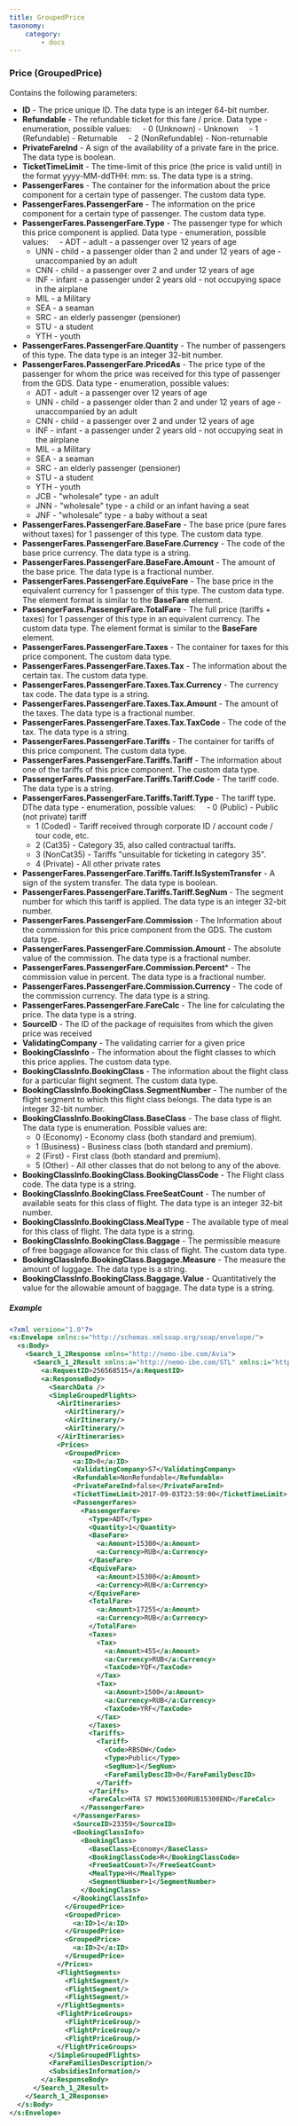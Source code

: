 ```yaml
---
title: GroupedPrice
taxonomy:
    category:
        - docs
---
```


### Price (GroupedPrice)

Contains the following parameters:

-   **ID** - The price unique ID. The data type is an integer 64-bit number.
-   **Refundable** - The refundable ticket for this fare / price. Data type - enumeration, possible values:
    - 0 (Unknown) - Unknown
    - 1 (Refundable) - Returnable
    - 2 (NonRefundable) - Non-returnable
-   **PrivateFareInd** - A sign of the availability of a private fare in the price. The data type is boolean.
-   **TicketTimeLimit** - The time-limit of this price (the price is valid until) in the format yyyy-MM-ddTHH: mm: ss. The data type is a string.
-   **PassengerFares** - The container for the information about the price component for a certain type of passenger. The custom data type.
-   **PassengerFares.PassengerFare** - The information on the price component for a certain type of passenger. The custom data type.
-   **PassengerFares.PassengerFare.Type** - The passenger type for which this price component is applied. Data type - enumeration, possible values:
    - ADT - adult - a passenger over 12 years of age
	- UNN - child - a passenger older than 2 and under 12 years of age - unaccompanied by an adult
	- CNN - child - a passenger over 2 and under 12 years of age
	- INF - infant - a passenger under 2 years old - not occupying space in the airplane
	- MIL - a Military
	- SEA - a seaman
	- SRC - an elderly passenger (pensioner)
	- STU - a student
	- YTH - youth
-   **PassengerFares.PassengerFare.Quantity** - The number of passengers of this type. The data type is an integer 32-bit number.
-   **PassengerFares.PassengerFare.PricedAs** - The price type of the passenger for whom the price was received for this type of passenger from the GDS. Data type - enumeration, possible values:
	- ADT - adult - a passenger over 12 years of age
	- UNN - child - a passenger older than 2 and under 12 years of age - unaccompanied by an adult
	- CNN - child - a passenger over 2 and under 12 years of age
	- INF - infant - a passenger under 2 years old - not occupying seat in the airplane
	- MIL - a Military
	- SEA - a seaman
	- SRC - an elderly passenger (pensioner)
	- STU - a student
	- YTH - youth
	- JCB - "wholesale" type - an adult
	- JNN - "wholesale" type - a child or an infant having a seat
	- JNF - "wholesale" type - a baby without a seat
-   **PassengerFares.PassengerFare.BaseFare** - The base price (pure fares without taxes) for 1 passenger of this type. The custom data type.
-   **PassengerFares.PassengerFare.BaseFare.Currency** - The code of the base price currency. The data type is a string.
-   **PassengerFares.PassengerFare.BaseFare.Amount** - The amount of the base price. The data type is a fractional number.
-   **PassengerFares.PassengerFare.EquiveFare** - The base price in the equivalent currency for 1 passenger of this type. The custom data type. The element format is similar to the **BaseFare** element.
-   **PassengerFares.PassengerFare.TotalFare** - The full price (tariffs + taxes) for 1 passenger of this type in an equivalent currency. The custom data type. The element format is similar to the **BaseFare** element.
-   **PassengerFares.PassengerFare.Taxes** - The container for taxes for this price component. The custom data type.
-   **PassengerFares.PassengerFare.Taxes.Tax** - The information about the certain tax. The custom data type.
-   **PassengerFares.PassengerFare.Taxes.Tax.Currency** - The currency tax code. The data type is a string.
-   **PassengerFares.PassengerFare.Taxes.Tax.Amount** - The amount of the taxes. The data type is a fractional number.
-   **PassengerFares.PassengerFare.Taxes.Tax.TaxCode** - The code of the tax. The data type is a string.
-   **PassengerFares.PassengerFare.Tariffs** - The container for tariffs of this price component. The custom data type.
-   **PassengerFares.PassengerFare.Tariffs.Tariff** - The information about one of the tariffs of this price component. The custom data type.
-   **PassengerFares.PassengerFare.Tariffs.Tariff.Code** - The tariff code. The data type is a string.
-   **PassengerFares.PassengerFare.Tariffs.Tariff.Type** - The tariff type. DThe data type - enumeration, possible values:
    - 0 (Public) - Public (not private) tariff
	- 1 (Coded) - Tariff received through corporate ID / account code / tour code, etc.
	- 2 (Cat35) - Category 35, also called contractual tariffs.
	- 3 (NonCat35) - Tariffs "unsuitable for ticketing in category 35". 
	- 4 (Private) - All other private rates
-  **PassengerFares.PassengerFare.Tariffs.Tariff.IsSystemTransfer** - A sign of the system transfer. The data type is boolean.
-   **PassengerFares.PassengerFare.Tariffs.Tariff.SegNum** - The segment number for which this tariff is applied. The data type is an integer 32-bit number.
-   **PassengerFares.PassengerFare.Commission** - The Information about the commission for this price component from the GDS. The custom data type.
- **PassengerFares.PassengerFare.Commission.Amount** - The absolute value of the commission. The data type is a fractional number.
- **PassengerFares.PassengerFare.Commission.Percent*** - The commission value in percent. The data type is a fractional number.
-   **PassengerFares.PassengerFare.Commission.Currency** - The code of the commission currency. The data type is a string.
-   **PassengerFares.PassengerFare.FareCalc** - The line for calculating the price. The data type is a string.
-   **SourceID** - The ID of the package of requisites from which the given price was received
-   **ValidatingCompany** - The validating carrier for a given price
-   **BookingClassInfo** - The information about the flight classes to which this price applies. The custom data type.
-   **BookingClassInfo.BookingClass** - The information about the flight class for a particular flight segment. The custom data type.
-   **BookingClassInfo.BookingClass.SegmentNumber** - The number of the flight segment to which this flight class belongs. The data type is an integer 32-bit number.
-   **BookingClassInfo.BookingClass.BaseClass** - The base class of flight. The data type is enumeration. Possible values ​​are:
	- 0 (Economy) - Economy class (both standard and premium).
	- 1 (Business) - Business class (both standard and premium).
	- 2 (First) - First class (both standard and premium).
	- 5 (Other) - All other classes that do not belong to any of the above.
-   **BookingClassInfo.BookingClass.BookingClassCode** - The Flight class code. The data type is a string.
-   **BookingClassInfo.BookingClass.FreeSeatCount** - The number of available seats for this class of flight. The data type is an integer 32-bit number.
-   **BookingClassInfo.BookingClass.MealType** - The available type of meal for this class of flight. The data type is a string.
-   **BookingClassInfo.BookingClass.Baggage** - The permissible measure of free baggage allowance for this class of flight. The custom data type.
-   **BookingClassInfo.BookingClass.Baggage.Measure** - The measure the amount of luggage. The data type is a string.
-   **BookingClassInfo.BookingClass.Baggage.Value** - Quantitatively the value for the allowable amount of baggage. The data type is a string.

##### Example


```xml
<?xml version="1.0"?>
<s:Envelope xmlns:s="http://schemas.xmlsoap.org/soap/envelope/">
  <s:Body>
    <Search_1_2Response xmlns="http://nemo-ibe.com/Avia">
      <Search_1_2Result xmlns:a="http://nemo-ibe.com/STL" xmlns:i="http://www.w3.org/2001/XMLSchema-instance">
        <a:RequestID>256568515</a:RequestID>
        <a:ResponseBody>
          <SearchData />
          <SimpleGroupedFlights>
            <AirItineraries>
              <AirItinerary/>
              <AirItinerary/>
              <AirItinerary/>
            </AirItineraries>
            <Prices>
              <GroupedPrice>
                <a:ID>0</a:ID>
                <ValidatingCompany>S7</ValidatingCompany>
                <Refundable>NonRefundable</Refundable>
                <PrivateFareInd>false</PrivateFareInd>
                <TicketTimeLimit>2017-09-03T23:59:00</TicketTimeLimit>
                <PassengerFares>
                  <PassengerFare>
                    <Type>ADT</Type>
                    <Quantity>1</Quantity>
                    <BaseFare>
                      <a:Amount>15300</a:Amount>
                      <a:Currency>RUB</a:Currency>
                    </BaseFare>
                    <EquiveFare>
                      <a:Amount>15300</a:Amount>
                      <a:Currency>RUB</a:Currency>
                    </EquiveFare>
                    <TotalFare>
                      <a:Amount>17255</a:Amount>
                      <a:Currency>RUB</a:Currency>
                    </TotalFare>
                    <Taxes>
                      <Tax>
                        <a:Amount>455</a:Amount>
                        <a:Currency>RUB</a:Currency>
                        <TaxCode>YQF</TaxCode>
                      </Tax>
                      <Tax>
                        <a:Amount>1500</a:Amount>
                        <a:Currency>RUB</a:Currency>
                        <TaxCode>YRF</TaxCode>
                      </Tax>
                    </Taxes>
                    <Tariffs>
                      <Tariff>
                        <Code>RBSOW</Code>
                        <Type>Public</Type>
                        <SegNum>1</SegNum>
                        <FareFamilyDescID>0</FareFamilyDescID>
                      </Tariff>
                    </Tariffs>
                    <FareCalc>HTA S7 MOW15300RUB15300END</FareCalc>
                  </PassengerFare>
                </PassengerFares>
                <SourceID>23359</SourceID>
                <BookingClassInfo>
                  <BookingClass>
                    <BaseClass>Economy</BaseClass>
                    <BookingClassCode>R</BookingClassCode>
                    <FreeSeatCount>7</FreeSeatCount>
                    <MealType>H</MealType>
                    <SegmentNumber>1</SegmentNumber>
                  </BookingClass>
                </BookingClassInfo>
              </GroupedPrice>
              <GroupedPrice>
                <a:ID>1</a:ID>
              </GroupedPrice>
              <GroupedPrice>
                <a:ID>2</a:ID>
              </GroupedPrice>
            </Prices>
            <FlightSegments>
              <FlightSegment/>
              <FlightSegment/>
              <FlightSegment/>
            </FlightSegments>
            <FlightPriceGroups>
              <FlightPriceGroup/>
              <FlightPriceGroup/>
              <FlightPriceGroup/>
            </FlightPriceGroups>
          </SimpleGroupedFlights>
          <FareFamiliesDescription/>
          <SubsidiesInformation/>
        </a:ResponseBody>
      </Search_1_2Result>
    </Search_1_2Response>
  </s:Body>
</s:Envelope>
```
